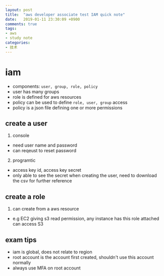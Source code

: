 ```yaml
---
layout: post
title:  "aws developer associate test IAM quick note"
date:   2019-01-11 23:30:09 +0900
comments: true
tags:
- aws
- study note
categories:
- 技术
---
```


# iam
- components: `user, group, role, policy`
- user has many groups
- role is defined for aws resources
- policy can be used to define `role, user, group` access
- policy is a json file defining one or more permissions

## create a user
1. console
- need user name and password
- can reqeust to reset password

2. programtic
- access key id, access key secret
- only able to see the secret when creating the user, need to download the csv for further reference

## create a role
1. can create from a aws resource
- e.g EC2 giving s3 read permission, any instance has this role attached can access S3

## exam tips
- iam is global, does not relate to region
- root account is the account first created, shouldn't use this account normally
- always use MFA on root account






